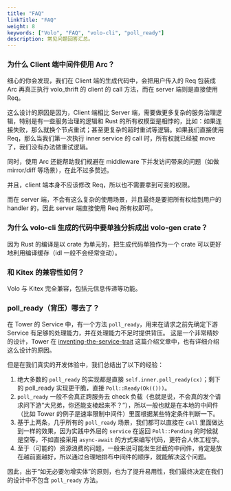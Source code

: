 ```yaml
---
title: "FAQ"
linkTitle: "FAQ"
weight: 8
keywords: ["Volo", "FAQ", "volo-cli", "poll_ready"]
description: 常见问题回答汇总。
---
```


### 为什么 Client 端中间件使用 Arc<Req>？

细心的你会发现，我们在 Client 端的生成代码中，会把用户传入的 Req 包装成 Arc<Req> 再真正执行 volo_thrift 的 client 的 call 方法，而在 server 端则是直接使用 Req。

这么设计的原因是因为，Client 端相比 Server 端，需要做更多复杂的服务治理逻辑，特别是有一些服务治理的逻辑和 Rust 的所有权模型是相悖的，比如：如果连接失败，那么就换个节点重试；甚至更复杂的超时重试等逻辑。如果我们直接使用 Req，那么当我们第一次执行 inner service 的 call 时，所有权就已经被 move 了，我们没有办法做重试逻辑。

同时，使用 Arc 还能帮助我们规避在 middleware 下并发访问带来的问题（如做 mirror/diff 等场景），在此不过多赘述。

并且，client 端本身不应该修改 Req，所以也不需要拿到可变的权限。

而在 server 端，不会有这么复杂的使用场景，并且最终是要把所有权给到用户的 handler 的，因此 server 端直接使用 Req 所有权即可。

### 为什么 volo-cli 生成的代码中要单独分拆成出 volo-gen crate？

因为 Rust 的编译是以 crate 为单元的，把生成代码单独作为一个 crate 可以更好地利用编译缓存（idl 一般不会经常变动）。

### 和 Kitex 的兼容性如何？

Volo 与 Kitex 完全兼容，包括元信息传递等功能。

### poll_ready（背压）哪去了？

在 Tower 的 Service 中，有一个方法 `poll_ready`，用来在请求之前先确定下游 Service 有足够的处理能力，并在处理能力不足时提供背压。
这是一个非常精妙的设计，Tower 在 [inventing-the-service-trait](https://tokio.rs/blog/2021-05-14-inventing-the-service-trait) 这篇介绍文章中，也有详细介绍这么设计的原因。

但是在我们真实的开发体验中，我们总结出了以下的经验：

1. 绝大多数的 `poll_ready` 的实现都是直接 `self.inner.poll_ready(cx)`；剩下的 poll_ready 实现更干脆，直接 `Poll::Ready(Ok(()))`。
2. `poll_ready` 一般不会真正跨服务去 check 负载（也就是说，不会真的发个请求问下游“大兄弟，你还能支棱起来不？”），所以一般也就是在本地的中间件（比如 Tower 的例子是速率限制中间件）里面根据某些特定条件判断一下。
3. 基于上两条，几乎所有的 `poll_ready` 场景，我们都可以直接在 `call` 里面做达到一样的效果，因为实践中外层的 `service` 在返回 `Poll::Pending` 的时候就是空等，不如直接采用 `async-await` 的方式来编写代码，更符合人体工程学。
4. 至于（可能的）资源浪费的问题，一般来说可能发生拦截的中间件，肯定是放在越前面越好，所以通过合理地排布中间件的顺序，就能解决这个问题。

因此，出于“如无必要勿增实体”的原则，也为了提升易用性，我们最终决定在我们的设计中不包含 `poll_ready` 方法。
